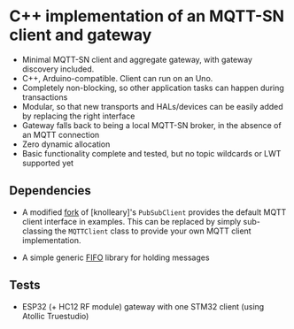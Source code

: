 C++ implementation of an MQTT-SN client and gateway
==================================================================

- Minimal MQTT-SN client and aggregate gateway, with gateway discovery included.
- C++, Arduino-compatible. Client can run on an Uno.
- Completely non-blocking, so other application tasks can happen during transactions
- Modular, so that new transports and HALs/devices can be easily added by replacing the right interface
- Gateway falls back to being a local MQTT-SN broker, in the absence of an MQTT connection
- Zero dynamic allocation
- Basic functionality complete and tested, but no topic wildcards or LWT supported yet

## Dependencies
- A modified [fork](https://github.com/brianrho/pubsubclient) of [knolleary]'s `PubSubClient` provides the default MQTT client interface in examples. This can be replaced by simply sub-classing the `MQTTClient` class to provide your own MQTT client implementation.

- A simple generic [FIFO](https://github.com/brianrho/LiteFifo) library for holding messages

## Tests
- ESP32 (+ HC12 RF module) gateway with one STM32 client (using Atollic Truestudio)
